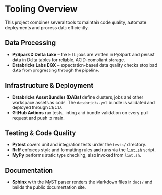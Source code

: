 # Tooling Overview

This project combines several tools to maintain code quality, automate deployments and
process data efficiently.

## Data Processing

- **PySpark & Delta Lake** – the ETL jobs are written in PySpark and persist data in Delta tables
  for reliable, ACID-compliant storage.
- **Databricks Labs DQX** – expectation-based data quality checks stop bad data from progressing
  through the pipeline.

## Infrastructure & Deployment

- **Databricks Asset Bundles (DABs)** define clusters, jobs and other workspace assets as code.
  The `databricks.yml` bundle is validated and deployed through CI/CD.
- **GitHub Actions** run tests, linting and bundle validation on every pull request and push to
  main.

## Testing & Code Quality

- **Pytest** covers unit and integration tests under the `tests/` directory.
- **Ruff** enforces style and formatting rules and runs via the [`lint.sh`](../lint.sh) script.
- **MyPy** performs static type checking, also invoked from `lint.sh`.

## Documentation

- **Sphinx** with the MyST parser renders the Markdown files in `docs/` and builds the public
  documentation site.

